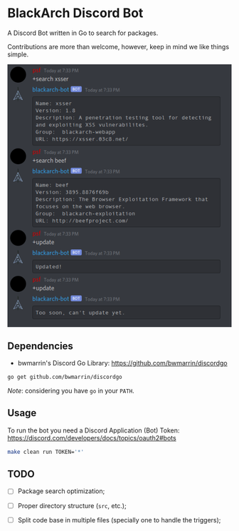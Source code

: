 # BlackArch Discord Bot

A Discord Bot written in Go to search for packages.

Contributions are more than welcome, however, keep in mind we like things simple.

<img align="center" src="./docs/basic_use_screenshot.png">

## Dependencies

- bwmarrin's Discord Go Library: https://github.com/bwmarrin/discordgo

```bash
go get github.com/bwmarrin/discordgo
```

*Note*: considering you have `go` in your `PATH`.

## Usage

To run the bot you need a Discord Application (Bot) Token:
https://discord.com/developers/docs/topics/oauth2#bots

```bash
make clean run TOKEN='*'
```

## TODO

- [ ] Package search optimization;
- [ ] Proper directory structure (`src`, etc.);
- [ ] Split code base in multiple files (specially one to handle the triggers);

